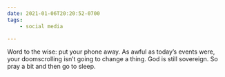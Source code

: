 ```yaml
---
date: 2021-01-06T20:20:52-0700
tags:
    - social media

---
```


Word to the wise: put your phone away. As awful as today’s events were, your doomscrolling isn’t going to change a thing. God is still sovereign. So pray a bit and then go to sleep.
